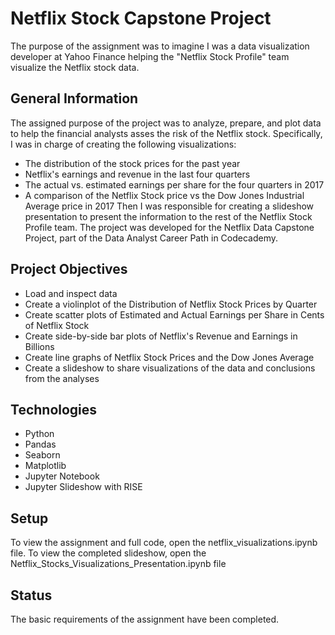 # Netflix Stock Capstone Project
The purpose of the assignment was to imagine I was a data visualization developer at Yahoo Finance helping the "Netflix Stock Profile" team visualize the Netflix stock data.
## General Information
The assigned purpose of the project was to analyze, prepare, and plot data to help the financial analysts asses the risk of the Netflix stock.
Specifically, I was in charge of creating the following visualizations:
+ The distribution of the stock prices for the past year
+ Netflix's earnings and revenue in the last four quarters
+ The actual vs. estimated earnings per share for the four quarters in 2017
+ A comparison of the Netflix Stock price vs the Dow Jones Industrial Average price in 2017 
Then I was responsible for creating a slideshow presentation to present the information to the rest of the Netflix Stock Profile team.
The project was developed for the Netflix Data Capstone Project, part of the Data Analyst Career Path in Codecademy.

## Project Objectives
- Load and inspect data
- Create a violinplot of the Distribution of Netflix Stock Prices by Quarter
- Create scatter plots of Estimated and Actual Earnings per Share in Cents of Netflix Stock
- Create side-by-side bar plots of Netflix's Revenue and Earnings in Billions
- Create line graphs of Netflix Stock Prices and the Dow Jones Average
- Create a slideshow to share visualizations of the data and conclusions from the analyses

## Technologies
- Python
- Pandas
- Seaborn
- Matplotlib
- Jupyter Notebook
- Jupyter Slideshow with RISE

## Setup
To view the assignment and full code, open the netflix_visualizations.ipynb file.
To view the completed slideshow, open the Netflix_Stocks_Visualizations_Presentation.ipynb file

## Status
The basic requirements of the assignment have been completed.

